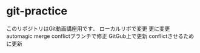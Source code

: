 # git-practice
このリポジトリはGit動画講座用です．
ローカルリポで変更
更に変更
automagic merge
conflictブランチで修正
GitGub上で更新
conflictさせるために更新